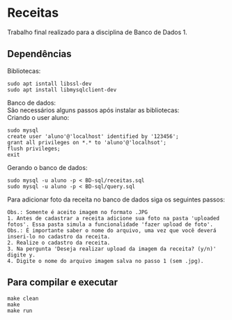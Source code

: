# Receitas
Trabalho final realizado para a disciplina de Banco de Dados 1.

## Dependências
Bibliotecas:
```
sudo apt isntall libssl-dev
sudo apt install libmysqlclient-dev
```
Banco de dados: \
São necessários alguns passos após instalar as bibliotecas: \
Criando o user aluno:
```
sudo mysql
create user 'aluno'@'localhost' identified by '123456';
grant all privileges on *.* to 'aluno'@'localhsot';
flush privileges;
exit
```
Gerando o banco de dados:
```
sudo mysql -u aluno -p < BD-sql/receitas.sql
sudo mysql -u aluno -p < BD-sql/query.sql
```
Para adicionar foto da receita no banco de dados siga os seguintes passos:
```
Obs.: Somente é aceito imagem no formato .JPG
1. Antes de cadastrar a receita adicione sua foto na pasta 'uploaded fotos'. Essa pasta simula a funcionalidade 'fazer upload de foto'. 
Obs.: É importante saber o nome do arquivo, uma vez que você deverá inseri-lo no cadastro da receita.
2. Realize o cadastro da receita. 
3. Na pergunta 'Deseja realizar upload da imagem da receita? (y/n)' digite y.
4. Digite o nome do arquivo imagem salva no passo 1 (sem .jpg).
```

## Para compilar e executar
```
make clean
make
make run
```

